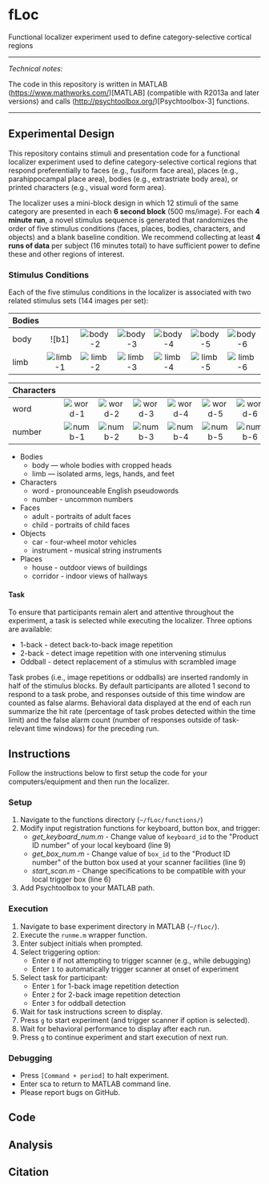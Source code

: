 # fLoc
Functional localizer experiment used to define category-selective cortical regions

* * *
*Technical notes:*

The code in this repository is written in MATLAB (https://www.mathworks.com/)[MATLAB] (compatible with R2013a and later versions) and calls (http://psychtoolbox.org/)[Psychtoolbox-3] functions.
* * *

## Experimental Design

This repository contains stimuli and presentation code for a functional localizer experiment used to define category-selective cortical regions that respond preferentially to faces (e.g., fusiform face area), places (e.g., parahippocampal place area), bodies (e.g., extrastriate body area), or printed characters (e.g., visual word form area). 

The localizer uses a mini-block design in which 12 stimuli of the same category are presented in each **6 second block** (500 ms/image). For each **4 minute run**, a novel stimulus sequence is generated that randomizes the order of five stimulus conditions (faces, places, bodies, characters, and objects) and a blank baseline condition. We recommend collecting at least **4 runs of data** per subject (16 minutes total) to have sufficient power to define these and other regions of interest.

### Stimulus Conditions

Each of the five stimulus conditions in the localizer is associated with two related stimulus sets (144 images per set):

| Bodies |                   |                   |                   |                   |                   |                   |
| ------ |:-----------------:|:-----------------:|:-----------------:|:-----------------:|:-----------------:| :----------------:|
| body   | ![b1] | ![body-2][body-2] | ![body-3][body-3] | ![body-4][body-4] | ![body-5][body-5] | ![body-6][body-6] |
| limb   | ![limb-1][limb-1] | ![limb-2][limb-2] | ![limb-3][limb-3] | ![limb-4][limb-4] | ![limb-5][limb-5] | ![limb-6][limb-6] |

[body-1]: https://github.com/VPNL/fLoc/blob/master/stimuli/body/body-1.jpg "body-1.jpg"
[body-2]: https://github.com/VPNL/fLoc/blob/master/stimuli/body/body-2.jpg "body-2.jpg"
[body-3]: https://github.com/VPNL/fLoc/blob/master/stimuli/body/body-3.jpg "body-3.jpg"
[body-4]: https://github.com/VPNL/fLoc/blob/master/stimuli/body/body-4.jpg "body-4.jpg"
[body-5]: https://github.com/VPNL/fLoc/blob/master/stimuli/body/body-5.jpg "body-4.jpg"
[body-6]: https://github.com/VPNL/fLoc/blob/master/stimuli/body/body-6.jpg "body-6.jpg"

[limb-1]: https://github.com/VPNL/fLoc/blob/master/stimuli/limb/limb-1.jpg "limb-1.jpg"
[limb-2]: https://github.com/VPNL/fLoc/blob/master/stimuli/limb/limb-2.jpg "limb-2.jpg"
[limb-3]: https://github.com/VPNL/fLoc/blob/master/stimuli/limb/limb-3.jpg "limb-3.jpg"
[limb-4]: https://github.com/VPNL/fLoc/blob/master/stimuli/limb/limb-4.jpg "limb-4.jpg"
[limb-5]: https://github.com/VPNL/fLoc/blob/master/stimuli/limb/limb-5.jpg "limb-5.jpg"
[limb-6]: https://github.com/VPNL/fLoc/blob/master/stimuli/limb/limb-6.jpg "limb-6.jpg"


| Characters |                   |                   |                   |                   |                   |                   |
| ---------- |:-----------------:|:-----------------:|:-----------------:|:-----------------:|:-----------------:| :----------------:|
| word       | ![word-1][word-1] | ![word-2][word-2] | ![word-3][word-3] | ![word-4][word-4] | ![word-5][word-5] | ![word-6][word-6] |
| number     | ![numb-1][numb-1] | ![numb-2][numb-2] | ![numb-3][numb-3] | ![numb-4][numb-4] | ![numb-5][numb-5] | ![numb-6][numb-6] |

[word-1]: https://github.com/VPNL/fLoc/blob/master/stimuli/word/word-1.jpg "word-1.jpg"
[word-2]: https://github.com/VPNL/fLoc/blob/master/stimuli/word/word-2.jpg "word-2.jpg"
[word-3]: https://github.com/VPNL/fLoc/blob/master/stimuli/word/word-3.jpg "word-3.jpg"
[word-4]: https://github.com/VPNL/fLoc/blob/master/stimuli/word/word-4.jpg "word-4.jpg"
[word-5]: https://github.com/VPNL/fLoc/blob/master/stimuli/word/word-5.jpg "word-4.jpg"
[word-6]: https://github.com/VPNL/fLoc/blob/master/stimuli/word/word-6.jpg "word-6.jpg"

[numb-1]: https://github.com/VPNL/fLoc/blob/master/stimuli/number/number-1.jpg "number-1.jpg"
[numb-2]: https://github.com/VPNL/fLoc/blob/master/stimuli/number/number-2.jpg "number-2.jpg"
[numb-3]: https://github.com/VPNL/fLoc/blob/master/stimuli/number/number-3.jpg "number-3.jpg"
[numb-4]: https://github.com/VPNL/fLoc/blob/master/stimuli/number/number-4.jpg "number-4.jpg"
[numb-5]: https://github.com/VPNL/fLoc/blob/master/stimuli/number/number-5.jpg "number-5.jpg"
[numb-6]: https://github.com/VPNL/fLoc/blob/master/stimuli/number/number-6.jpg "number-6.jpg"



- Bodies
    + body — whole bodies with cropped heads
    + limb — isolated arms, legs, hands, and feet
- Characters
    + word - pronounceable English pseudowords
    + number - uncommon numbers
- Faces
    + adult - portraits of adult faces
    + child - portraits of child faces
- Objects
    + car - four-wheel motor vehicles
    + instrument - musical string instruments
- Places
    + house - outdoor views of buildings
    + corridor - indoor views of hallways

#### Task

To ensure that participants remain alert and attentive throughout the experiment, a task is selected while executing the localizer. Three options are available:

- 1-back - detect back-to-back image repetition
- 2-back - detect image repetition with one intervening stimulus
- Oddball - detect replacement of a stimulus with scrambled image

Task probes (i.e., image repetitions or oddballs) are inserted randomly in half of the stimulus blocks. By default participants are alloted 1 second to respond to a task probe, and responses outside of this time window are counted as false alarms. Behavioral data displayed at the end of each run summarize the hit rate (percentage of task probes detected within the time limit) and the false alarm count (number of responses outside of task-relevant time windows) for the preceding run.

## Instructions

Follow the instructions below to first setup the code for your computers/equipment and then run the localizer.

### Setup

1. Navigate to the functions directory (`~/fLoc/functions/`)
2. Modify input registration functions for keyboard, button box, and trigger:
    - *get_keyboard_num.m* - Change value of `keyboard_id` to the "Product ID number" of your local keyboard (line 9)
    - *get_box_num.m* - Change value of `box_id` to the "Product ID number" of the button box used at your scanner facilities (line 9)
    - *start_scan.m* - Change specifications to be compatible with your local trigger box (line 6)
3. Add Psychtoolbox to your MATLAB path.

### Execution

1. Navigate to base experiment directory in MATLAB (`~/fLoc/`).
2. Execute the `runme.m` wrapper function.
3. Enter subject initials when prompted.
4. Select triggering option:
    - Enter `0` if not attempting to trigger scanner (e.g., while debugging)
    - Enter `1` to automatically trigger scanner at onset of experiment
4. Select task for participant:
    - Enter `1` for 1-back image repetition detection
    - Enter `2` for 2-back image repetition detection
    - Enter `3` for oddball detection
5. Wait for task instructions screen to display.
6. Press `g` to start experiment (and trigger scanner if option is selected).
7. Wait for behavioral performance to display after each run.
8. Press `g` to continue experiment and start execution of next run.

### Debugging

- Press `[Command + period]` to halt experiment.
- Enter sca to return to MATLAB command line.
- Please report bugs on GitHub.

## Code





## Analysis

## Citation
